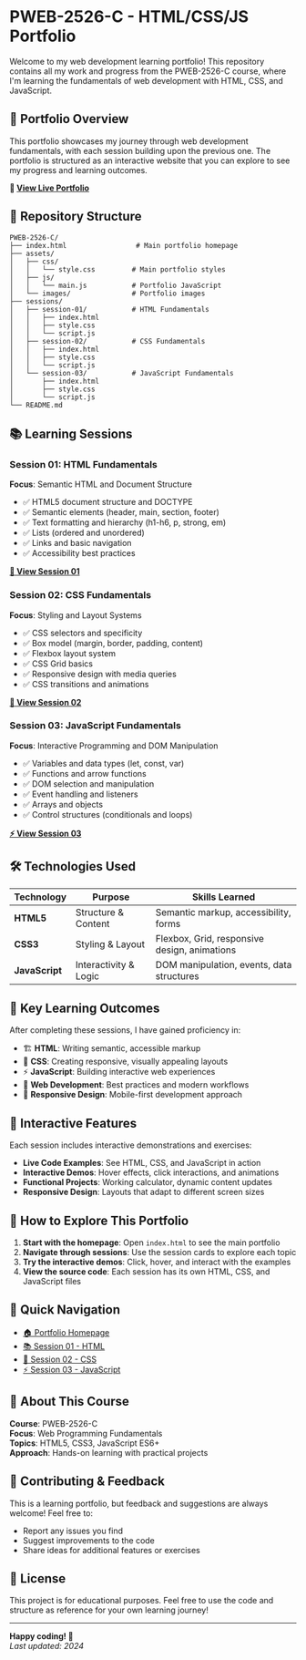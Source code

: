# PWEB-2526-C - HTML/CSS/JS Portfolio

Welcome to my web development learning portfolio! This repository contains all my work and progress from the PWEB-2526-C course, where I'm learning the fundamentals of web development with HTML, CSS, and JavaScript.

## 🌟 Portfolio Overview

This portfolio showcases my journey through web development fundamentals, with each session building upon the previous one. The portfolio is structured as an interactive website that you can explore to see my progress and learning outcomes.

**🔗 [View Live Portfolio](index.html)**

## 📁 Repository Structure

```
PWEB-2526-C/
├── index.html                 # Main portfolio homepage
├── assets/
│   ├── css/
│   │   └── style.css         # Main portfolio styles
│   ├── js/
│   │   └── main.js           # Portfolio JavaScript
│   └── images/               # Portfolio images
├── sessions/
│   ├── session-01/           # HTML Fundamentals
│   │   ├── index.html
│   │   ├── style.css
│   │   └── script.js
│   ├── session-02/           # CSS Fundamentals  
│   │   ├── index.html
│   │   ├── style.css
│   │   └── script.js
│   └── session-03/           # JavaScript Fundamentals
│       ├── index.html
│       ├── style.css
│       └── script.js
└── README.md
```

## 📚 Learning Sessions

### Session 01: HTML Fundamentals
**Focus**: Semantic HTML and Document Structure
- ✅ HTML5 document structure and DOCTYPE
- ✅ Semantic elements (header, main, section, footer)
- ✅ Text formatting and hierarchy (h1-h6, p, strong, em)
- ✅ Lists (ordered and unordered)
- ✅ Links and basic navigation
- ✅ Accessibility best practices

**[📄 View Session 01](sessions/session-01/index.html)**

### Session 02: CSS Fundamentals
**Focus**: Styling and Layout Systems
- ✅ CSS selectors and specificity
- ✅ Box model (margin, border, padding, content)
- ✅ Flexbox layout system
- ✅ CSS Grid basics
- ✅ Responsive design with media queries
- ✅ CSS transitions and animations

**[🎨 View Session 02](sessions/session-02/index.html)**

### Session 03: JavaScript Fundamentals
**Focus**: Interactive Programming and DOM Manipulation
- ✅ Variables and data types (let, const, var)
- ✅ Functions and arrow functions
- ✅ DOM selection and manipulation
- ✅ Event handling and listeners
- ✅ Arrays and objects
- ✅ Control structures (conditionals and loops)

**[⚡ View Session 03](sessions/session-03/index.html)**

## 🛠️ Technologies Used

| Technology | Purpose | Skills Learned |
|------------|---------|----------------|
| **HTML5** | Structure & Content | Semantic markup, accessibility, forms |
| **CSS3** | Styling & Layout | Flexbox, Grid, responsive design, animations |
| **JavaScript** | Interactivity & Logic | DOM manipulation, events, data structures |

## 🎯 Key Learning Outcomes

After completing these sessions, I have gained proficiency in:

- 🏗️ **HTML**: Writing semantic, accessible markup
- 🎨 **CSS**: Creating responsive, visually appealing layouts
- ⚡ **JavaScript**: Building interactive web experiences
- 🔧 **Web Development**: Best practices and modern workflows
- 📱 **Responsive Design**: Mobile-first development approach

## 🚀 Interactive Features

Each session includes interactive demonstrations and exercises:

- **Live Code Examples**: See HTML, CSS, and JavaScript in action
- **Interactive Demos**: Hover effects, click interactions, and animations
- **Functional Projects**: Working calculator, dynamic content updates
- **Responsive Design**: Layouts that adapt to different screen sizes

## 📖 How to Explore This Portfolio

1. **Start with the homepage**: Open `index.html` to see the main portfolio
2. **Navigate through sessions**: Use the session cards to explore each topic
3. **Try the interactive demos**: Click, hover, and interact with the examples
4. **View the source code**: Each session has its own HTML, CSS, and JavaScript files

## 🔗 Quick Navigation

- [🏠 Portfolio Homepage](index.html)
- [📚 Session 01 - HTML](sessions/session-01/index.html)
- [🎨 Session 02 - CSS](sessions/session-02/index.html)
- [⚡ Session 03 - JavaScript](sessions/session-03/index.html)

## 📝 About This Course

**Course**: PWEB-2526-C  
**Focus**: Web Programming Fundamentals  
**Topics**: HTML5, CSS3, JavaScript ES6+  
**Approach**: Hands-on learning with practical projects  

## 🤝 Contributing & Feedback

This is a learning portfolio, but feedback and suggestions are always welcome! Feel free to:

- Report any issues you find
- Suggest improvements to the code
- Share ideas for additional features or exercises

## 📄 License

This project is for educational purposes. Feel free to use the code and structure as reference for your own learning journey!

---

**Happy coding! 🚀**  
*Last updated: 2024*